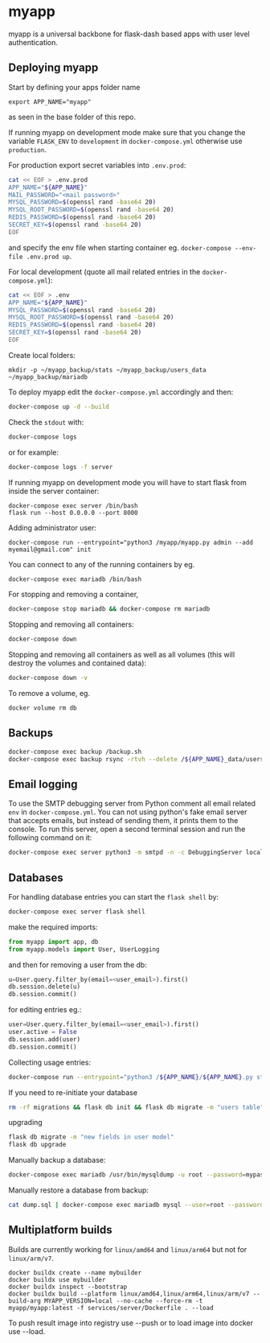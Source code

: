 # myapp

myapp is a universal backbone for flask-dash based apps with user level authentication. 

## Deploying myapp

Start by defining your apps folder name 
```
export APP_NAME="myapp"
```
as seen in the base folder of this repo.

If running myapp on development mode make sure that you change the variable `FLASK_ENV` to `development` in `docker-compose.yml` otherwise use `production`.

For production export secret variables into `.env.prod`:
```bash
cat << EOF > .env.prod
APP_NAME="${APP_NAME}"
MAIL_PASSWORD="<mail password>"
MYSQL_PASSWORD=$(openssl rand -base64 20)
MYSQL_ROOT_PASSWORD=$(openssl rand -base64 20)
REDIS_PASSWORD=$(openssl rand -base64 20)
SECRET_KEY=$(openssl rand -base64 20)
EOF
```

and specify the env file when starting container eg. `docker-compose --env-file .env.prod up`.

For local development (quote all mail related entries in the `docker-compose.yml`):
```bash
cat << EOF > .env
APP_NAME="${APP_NAME}"
MYSQL_PASSWORD=$(openssl rand -base64 20)
MYSQL_ROOT_PASSWORD=$(openssl rand -base64 20)
REDIS_PASSWORD=$(openssl rand -base64 20)
SECRET_KEY=$(openssl rand -base64 20)
EOF
```

Create local folders:

```
mkdir -p ~/myapp_backup/stats ~/myapp_backup/users_data ~/myapp_backup/mariadb
```

To deploy myapp edit the `docker-compose.yml` accordingly and then:
```bash
docker-compose up -d --build
```
Check the `stdout` with:
```bash
docker-compose logs
```
or for example:
```bash
docker-compose logs -f server
```
If running myapp on development mode you will have to start flask from inside the server container:
```
docker-compose exec server /bin/bash
flask run --host 0.0.0.0 --port 8000
```
Adding administrator user:
```
docker-compose run --entrypoint="python3 /myapp/myapp.py admin --add myemail@gmail.com" init 
```

You can connect to any of the running containers by eg. 
```bash
docker-compose exec mariadb /bin/bash
```
For stopping and removing a container,
```bash
docker-compose stop mariadb && docker-compose rm mariadb
```
Stopping and removing all containers:
```bash
docker-compose down
```
Stopping and removing all containers as well as all volumes (this will destroy the volumes and contained data):
```bash
docker-compose down -v
```
To remove a volume, eg.
```bash
docker volume rm db
```

## Backups

```bash
docker-compose exec backup /backup.sh
docker-compose exec backup rsync -rtvh --delete /${APP_NAME}_data/users/ /backup/users_data/
```

## Email logging

To use the SMTP debugging server from Python comment all email related `env` in `docker-compose.yml`.
You can not using python's fake email server that accepts emails, but instead of sending them, it prints them to the console. 
To run this server, open a second terminal session and run the following command on it:
```bash
docker-compose exec server python3 -m smtpd -n -c DebuggingServer localhost:8025
```

## Databases

For handling database entries you can start the `flask shell` by:
```bash
docker-compose exec server flask shell 
```
make the required imports:
```python
from myapp import app, db
from myapp.models import User, UserLogging
```
and then for removing a user from the db:
```python
u=User.query.filter_by(email=<user_email>).first()
db.session.delete(u)
db.session.commit()
```
for editing entries eg.:
```python
user=User.query.filter_by(email=<user_email>).first()
user.active = False
db.session.add(user)
db.session.commit()
```

Collecting usage entries:
```bash
docker-compose run --entrypoint="python3 /${APP_NAME}/${APP_NAME}.py stats /backup/stats" init
```

If you need to re-initiate your database
```bash
rm -rf migrations && flask db init && flask db migrate -m "users table" && flask db upgrade 
```

upgrading
```bash
flask db migrate -m "new fields in user model"
flask db upgrade
```

Manually backup a database:
```bash
docker-compose exec mariadb /usr/bin/mysqldump -u root --password=mypass ${APP_NAME} > dump.sql
```

Manually restore a database from backup:
```bash
cat dump.sql | docker-compose exec mariadb mysql --user=root --password=mypass ${APP_NAME}
```

## Multiplatform builds

Builds are currently working for `linux/amd64` and `linux/arm64` but not for `linux/arm/v7`.

```
docker buildx create --name mybuilder
docker buildx use mybuilder
docker buildx inspect --bootstrap
docker buildx build --platform linux/amd64,linux/arm64,linux/arm/v7 --build-arg MYAPP_VERSION=local --no-cache --force-rm -t myapp/myapp:latest -f services/server/Dockerfile . --load
```

To push result image into registry use --push or to load image into docker use --load.
